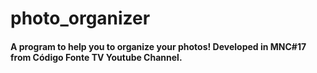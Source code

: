 # photo_organizer
#### A program to help you to organize your photos! Developed in MNC#17 from Código Fonte TV Youtube Channel.
